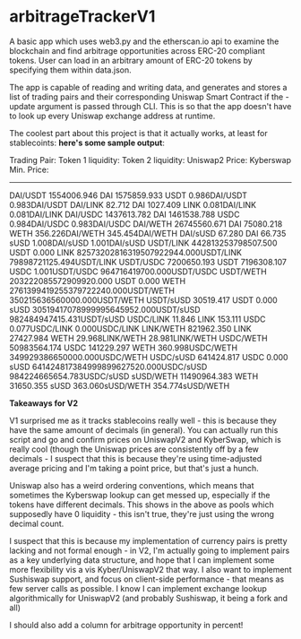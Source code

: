 # arbitrageTrackerV1

A basic app which uses web3.py and the etherscan.io api to examine the blockchain and find arbitrage opportunities across ERC-20 compliant tokens. User can load in  an arbitrary amount of ERC-20 tokens by specifying them within data.json. 

The app is capable of reading and writing data, and generates and stores a list of trading pairs and their corresponding Uniswap Smart Contract if the -update argument is passed through CLI. This is so that the app doesn't have to look up every Uniswap exchange address at runtime. 

The coolest part about this project is that it actually works, at least for stablecoints: **here's some sample output**:

Trading Pair:    Token 1 liquidity:           Token 2 liquidity:    Uniswap2 Price:                        Kyberswap Min. Price:
---------------  ---------------------------  --------------------  -------------------------------------  ----------------------------
DAI/USDT         1554006.946 DAI              1575859.933 USDT      0.986DAI/USDT                          0.983DAI/USDT
DAI/LINK         82.712 DAI                   1027.409 LINK         0.081DAI/LINK                          0.081DAI/LINK
DAI/USDC         1437613.782 DAI              1461538.788 USDC      0.984DAI/USDC                          0.983DAI/USDC
DAI/WETH         26745560.671 DAI             75080.218 WETH        356.226DAI/WETH                        345.454DAI/WETH
DAI/sUSD         67.280 DAI                   66.735 sUSD           1.008DAI/sUSD                          1.001DAI/sUSD
USDT/LINK        442813253798507.500 USDT     0.000 LINK            82573202816319507922944.000USDT/LINK   79898721125.494USDT/LINK
USDT/USDC        7200650.193 USDT             7196308.107 USDC      1.001USDT/USDC                         964716419700.000USDT/USDC
USDT/WETH        203222085572909920.000 USDT  0.000 WETH            2761399419255379722240.000USDT/WETH    350215636560000.000USDT/WETH
USDT/sUSD        30519.417 USDT               0.000 sUSD            30519417078999995645952.000USDT/sUSD   982484947415.431USDT/sUSD
USDC/LINK        11.846 LINK                  153.111 USDC          0.077USDC/LINK                         0.000USDC/LINK
LINK/WETH        821962.350 LINK              27427.984 WETH        29.968LINK/WETH                        28.981LINK/WETH
USDC/WETH        50983564.174 USDC            141229.297 WETH       360.998USDC/WETH                       349929386650000.000USDC/WETH
USDC/sUSD        641424.817 USDC              0.000 sUSD            641424817384999899627520.000USDC/sUSD  984224665654.783USDC/sUSD
sUSD/WETH        11490964.383 WETH            31650.355 sUSD        363.060sUSD/WETH                       354.774sUSD/WETH

**Takeaways for V2**

V1 surprised me as it tracks stablecoins really well - this is because they have the same amount of decimals (in general). You can actually run this script and go and confirm prices on UniswapV2 and KyberSwap, which is really cool (though the Uniswap prices are consistently off by a few decimals - I suspect that this is because they're using time-adjusted average pricing and I'm taking a point price, but that's just a hunch.

Uniswap also has a weird ordering conventions, which means that sometimes the Kyberswap lookup can get messed up, especially if the tokens have different decimals. This shows in the above as pools which supposedly have 0 liquidity - this isn't true, they're just using the wrong decimal count.

I suspect that this is because my implementation of currency pairs is pretty lacking and not formal enough - in V2, I'm actually going to implement pairs as a key underlying data structure, and hope that I can implement some more flexibility vis a vis Kyber/UniswapV2 that way. I also want to implement Sushiswap support, and focus on client-side performance - that means as few server calls as possible. I know I can implement exchange lookup algorithmically for UniswapV2 (and probably Sushiswap, it being a fork and all)

I should also add a column for arbitrage opportunity in percent!

